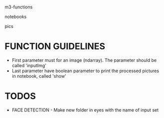 #

m3-functions

notebooks

pics


# FUNCTION GUIDELINES

* First parameter must for an image (ndarray). The parameter should be called 'inputImg'
* Last parameter have boolean parameter to print the processed pictures in notebook, called 'show'

# TODOS

* FACE DETECTION -  Make new folder in eyes with the name of input set
